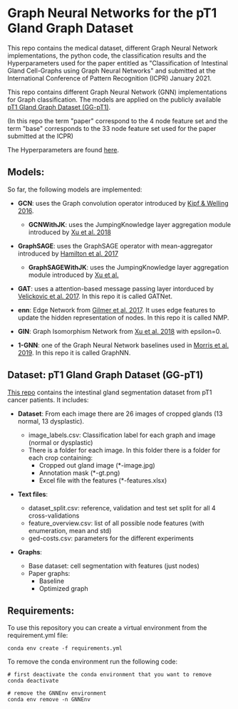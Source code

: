 # Graph Neural Networks for the pT1 Gland Graph Dataset
This repo contains the medical dataset, different Graph Neural Network implementations, the python code, the classification results and the Hyperparameters used
for the paper entitled as "Classification of Intestinal Gland Cell-Graphs using Graph Neural Networks" and submitted at the International Conference of Pattern Recognition (ICPR) January 2021.

This repo contains different Graph Neural Network (GNN) implementations for Graph classification.
The models are applied on the publicly available [pT1 Gland Graph Dataset (GG-pT1)](https://github.com/LindaSt/pT1-Gland-Graph-Dataset).

(In this repo the term "paper" correspond to the 4 node feature set and the term "base" corresponds to the 33 node feature set used for the paper submitted at the ICPR)

The Hyperparameters are found [here](https://github.com/waljan/GNNpT1/tree/master/Hyperparameters).

## Models:
So far, the following models are implemented:

- **GCN**: uses the Graph convolution operator introduced by [Kipf & Welling 2016](https://arxiv.org/abs/1609.02907).
    - **GCNWithJK**: uses the JumpingKnowledge layer aggregation module introduced by [Xu et al. 2018](https://arxiv.org/abs/1806.03536)

- **GraphSAGE**: uses the GraphSAGE operator with mean-aggregator introduced by [Hamilton et al. 2017](https://arxiv.org/abs/1706.02216)
    - **GraphSAGEWithJK**: uses the JumpingKnowledge layer aggregation module introduced by [Xu et al.](https://arxiv.org/abs/1806.03536)

- **GAT**: uses a attention-based message passing layer intorduced by [Velickovic et al. 2017](https://arxiv.org/abs/1710.10903). In this repo it is called GATNet.

- **enn**: Edge Network from [Gilmer et al. 2017](https://arxiv.org/abs/1704.01212). It uses edge features to update the hidden representation of nodes. In this repo it is called NMP.

- **GIN**: Graph Isomorphism Network from [Xu et al. 2018](https://arxiv.org/abs/1810.00826) with epsilon=0.

- **1-GNN**: one of the Graph Neural Network baselines used in [Morris et al. 2019](https://arxiv.org/abs/1810.02244). In this repo it is called GraphNN.






## Dataset: pT1 Gland Graph Dataset (GG-pT1)
[This repo](https://github.com/LindaSt/pT1-Gland-Graph-Dataset) contains the intestinal gland segmentation dataset from pT1 cancer patients.
It includes:

- **Dataset**: From each image there are 26 images of cropped glands (13 normal, 13 dysplastic). 
  - image_labels.csv: Classification label for each graph and image (normal or dysplastic)
  - There is a folder for each image. In this folder there is a folder for each crop containing:
    - Cropped out gland image (*-image.jpg)
    - Annotation mask (*-gt.png)
    - Excel file with the features (*-features.xlsx)



- **Text files**: 
  - dataset_split.csv: reference, validation and test set split for all 4 cross-validations
  - feature_overview.csv: list of all possible node features (with enumeration, mean and std)
  - ged-costs.csv: parameters for the different experiments



- **Graphs**:
  - Base dataset: cell segmentation with features (just nodes)
  - Paper graphs:
    - Baseline
    - Optimized graph




## Requirements:
To use this repository you can create a virtual environment from the requirement.yml file:
```
conda env create -f requirements.yml
```


To remove the conda environment run the following code:
```
# first deactivate the conda environment that you want to remove
conda deactivate

# remove the GNNEnv environment
conda env remove -n GNNEnv
```
